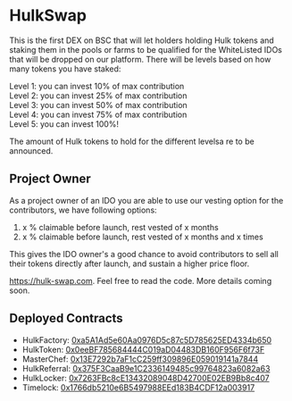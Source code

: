 # HulkSwap 

This is the first DEX on BSC that will let holders holding Hulk tokens and staking them in the pools or farms to be qualified for the WhiteListed IDOs that will be dropped on our platform.
There will be levels based on how many tokens you have staked:

Level 1: you can invest 10% of max contribution<br>
Level 2: you can invest 25% of max contribution<br>
Level 3: you can invest 50% of max contribution<br>
Level 4: you can invest 75% of max contribution<br>
Level 5: you can invest 100%!<br>

The amount of Hulk tokens to hold for the different levelsa re to be announced.

## Project Owner

As a project owner of an IDO you are able to use our vesting option for the contributors, we have following options:

1. x % claimable before launch, rest vested of x months
2. x % claimable before launch, rest vested of x months and x times

This gives the IDO owner's a good chance to avoid contributors to sell all their tokens directly after launch, and sustain a higher price floor.

https://hulk-swap.com. Feel free to read the code. More details coming soon.

## Deployed Contracts

- HulkFactory: [0xa5A1Ad5e60Aa0976D5c87c5D785625ED4334b650](https://testnet.bscscan.com/address/0xa5A1Ad5e60Aa0976D5c87c5D785625ED4334b650)
- HulkToken: [0x0eeBF785684444C019aD04483DB160F956F6f73F](https://testnet.bscscan.com/address/0x0eeBF785684444C019aD04483DB160F956F6f73F)
- MasterChef: [0x13E7292b7aF1cC259ff309896E059019141a7844](https://testnet.bscscan.com/address/0x13E7292b7aF1cC259ff309896E059019141a7844)
- HulkReferral: [0x375F3CaaB9e1C2336149485c99764823a6082a63](https://testnet.bscscan.com/address/0x375F3CaaB9e1C2336149485c99764823a6082a63) 
- HulkLocker: [0x7263FBc8cE13432089048D42700E02EB9Bb8c407](https://testnet.bscscan.com/address/0x7263FBc8cE13432089048D42700E02EB9Bb8c407)   
- Timelock: [0x1766db5210e6B5497988EEd183B4CDF12a003917](https://testnet.bscscan.com/address/0x1766db5210e6B5497988EEd183B4CDF12a003917)     
